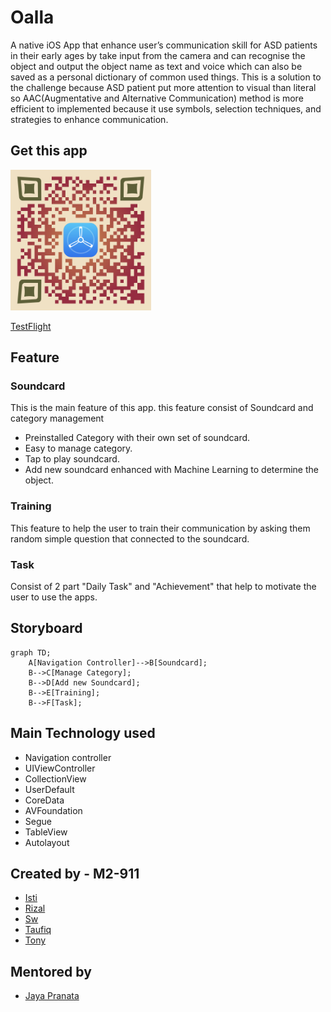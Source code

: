 # Oalla
A native iOS App that enhance user’s communication skill for ASD patients in their early ages by take input from the camera and can recognise the object and output the object name as text and voice which can also be saved as a personal dictionary of common used things. This is a solution to the challenge because ASD patient put more attention to visual than literal so AAC(Augmentative and Alternative Communication) method is more efficient  to implemented because it use symbols, selection techniques, and strategies to enhance communication.

## Get this app
<img src="testflightQR.png" width="225" height="225">

[TestFlight](https://testflight.apple.com/join/t6AUzV16)

## Feature
### Soundcard
This is the main feature of this app. this feature consist of Soundcard and category management
  - Preinstalled Category with their own set of soundcard.
  - Easy to manage category.
  - Tap to play soundcard.
  - Add new soundcard enhanced with Machine Learning to determine the object.
 
### Training
This feature to help the user to train their communication by asking them random simple question that connected to the soundcard.

### Task
Consist of 2 part "Daily Task" and "Achievement" that help to motivate the user to use the apps.


## Storyboard
```mermaid
graph TD;
    A[Navigation Controller]-->B[Soundcard];
    B-->C[Manage Category];
    B-->D[Add new Soundcard];
    B-->E[Training];
    B-->F[Task];
```

## Main Technology used
  - Navigation controller
  - UIViewController
  - CollectionView
  - UserDefault
  - CoreData
  - AVFoundation
  - Segue
  - TableView
  - Autolayout

## Created by - M2-911 
  - [Isti](https://gitlab.com/Strooberi)
  - [Rizal](https://gitlab.com/rizalhidayat)
  - [Sw](https://gitlab.com/swrhythm95)
  - [Taufiq](https://gitlab.com/taufiq.rama)
  - [Tony](https://gitlab.com/tonyoditanto)

## Mentored by 
  - [Jaya Pranata](https://gitlab.com/jaya.pranata)